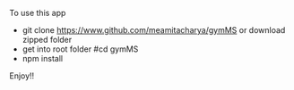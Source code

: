To use this app

- git clone https://www.github.com/meamitacharya/gymMS or download zipped folder
- get into root folder #cd gymMS
- npm install

Enjoy!!
